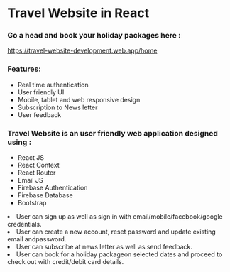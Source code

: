 # Travel Website in React
### Go a head and book your holiday packages here : <br/>
https://travel-website-development.web.app/home


### Features:
<ul>
  <li>Real time authentication</li>
  <li>User friendly UI</li>
   <li>Mobile, tablet and web responsive design</li>
  <li>Subscription to News letter</li>
  <li>User feedback</li>
 </ul>
 

### Travel Website is an user friendly web application designed using :
<ul>
  <li>React JS</li>
  <li>React Context</li>
  <li>React Router</li>
  <li>Email JS</li>
  <li>Firebase Authentication</li>
  <li>Firebase Database</li>
  <li>Bootstrap</li>
 </ul>
 
<li>User can sign up as well as sign in with email/mobile/facebook/google credentials.</li>
<li>User can create a new account, reset password and update existing email andpassword.</li>
<li>User can subscribe at news letter as well as send feedback.</li>
<li>User can book for a holiday packageon selected dates and proceed to check out with credit/debit card details.</li>

